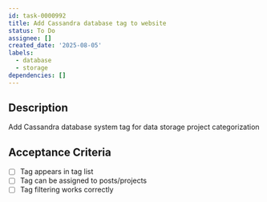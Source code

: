 ```yaml
---
id: task-0000992
title: Add Cassandra database tag to website
status: To Do
assignee: []
created_date: '2025-08-05'
labels:
  - database
  - storage
dependencies: []
---
```


## Description

Add Cassandra database system tag for data storage project categorization

## Acceptance Criteria

- [ ] Tag appears in tag list
- [ ] Tag can be assigned to posts/projects
- [ ] Tag filtering works correctly
